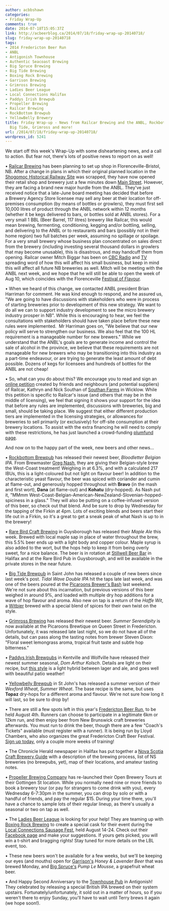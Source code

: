 ```yaml
---
author: acbbshawn
categories:
- Friday Wrap-Up
comments: true
date: 2014-07-18T15:05:37Z
link: http://acbeerblog.ca/2014/07/18/friday-wrap-up-20140718/
slug: friday-wrap-up-20140718
tags:
- 2014 Fredericton Beer Run
- ANBL
- Antigonish Townhouse
- Authentic Seacoast Brewing
- Big Spruce Brewing
- Big Tide Brewing
- Boxing Rock Brewing
- Garrison Brewing
- Grimross Brewing
- Ladies Beer League
- Local Connections Halifax
- Paddys Irish Brewpub
- Propeller Brewing
- Railcar Brewing
- RockBottom Brewpub
- YellowBelly Brewery
title: Friday Wrap-up - News from Railcar Brewing and the ANBL, Rockbottom, Rare Bird,
  Big Tide, Grimross and more!
url: /2014/07/18/friday-wrap-up-20140718/
wordpress_id: 5241
---
```


We start off this week's Wrap-Up with some disheartening news, and a call to action. But fear not, there's lots of positive news to report on as well!

• [Railcar Brewing](http://railcarbrewing.com/) has been planning to set up shop in Florenceville-Bristol, NB. After a change in plans in which their original planned location in the [Shogomoc Historical Railway Site](http://www.florencevillebristol.ca/html/shogomoc.html) was scrapped, they have now opened their retail shop and brewery just a few minutes down [Main Street](http://goo.gl/maps/6u7Gj). However, they are facing a brand new major hurdle from the ANBL. They've just received notice that a late-June board meeting has decided that before a Brewery Agency Store licensee may sell any beer at their location for off-premises consumption (by means of bottles or growlers), they must first sell 10,000 litres of product through the ANBL network within 12 months (whether it be kegs delivered to bars, or bottles sold at ANBL stores). For a very small 1 BBL (Beer Barrel, 117 litres) brewery like Railcar, this would mean brewing, fermenting, conditioning, kegging and/or bottling, selling, and delivering to the ANBL or to restaurants and bars (possibly not in their home region) two full batches per week, assuming no spillage or spoilage. For a very small brewery whose business plan concentrated on sales direct from the brewery (including investing several thousand dollars in growlers that may become unusable), this is disastrous, and may handcuff them from opening. Railcar owner Mitch Biggar has been on [CBC Radio](http://www.cbc.ca/informationmorningfredericton/2014/07/17/brewery-changes/) and [TV](http://www.cbc.ca/news/canada/new-brunswick/start-up-brewing-company-daunted-by-new-nb-liquor-rules-1.2710603) spreading word of how this will affect his small business, but keep in mind this will affect all future NB breweries as well. Mitch will be meeting with the ANBL next week, and we hope that he will still be able to open the week of Aug 10, which coincides with the Florenceville [Festival of Flavour](http://www.festivalofflavour.com/).

• When we heard of this change, we contacted ANBL president Brian Harriman for comment. He was kind enough to respond, and he assured us, "We are going to have discussions with stakeholders who were in process of starting breweries prior to development of this new strategy. We want to do all we can to support industry development to see the micro brewery industry prosper in NB". While this is encouraging to hear, we feel the consultations with stakeholders should have taken place before these new rules were implemented.  Mr Harriman goes on, "We believe that our new policy will serve to strengthen our business. We also feel that the 100 HL requirement is a manageable number for new brewers." While we understand that the ANBL's goals are to generate income and control the sale of alcohol in the province, we believe that these requirements are not manageable for new brewers who may be transitioning into this industry as a part-time endeavour, or are trying to generate the least amount of debt possible. Dozens of kegs for licensees and hundreds of bottles for the ANBL are not cheap!

• So, what can you do about this? We encourage you to read and sign an [online petition](http://www.change.org/petitions/new-brunswick-government-allow-microbreweries-with-applications-into-the-province-to-sell-beer-on-site-to-the-public-for-consumption-off-site-to-proceed-under-the-old-regulations-in-place-when-the-application-was-made) created by friends and neighbours (and potential suppliers) of Railcar, Kathryn and Nick Southan of [Southan Farms](http://www.southanfarms.net/) in Wicklow. While this petition is specific to Railcar's issue (and others that may be in the middle of licensing), we feel that signing it shows your support for the idea that before any rules are implemented, discussions with breweries, big and small, should be taking place. We suggest that either different production tiers are implemented in the licensing strategies, or allowances for breweries to sell primarily (or exclusively) for off-site consumption at their brewery locations. To assist with the extra financing he will need to comply with these restrictions, he has just launched a crowd-funding [plumfund page](http://www.plumfund.com/pf/4p18y).

And now on to the happy part of the week, new beers and other news...

• [Rockbottom Brewpub](http://rockbottombrewpub.ca/) has released their newest beer, _Bloodletter Belgian IPA_. From Brewmaster [Greg Nash](https://twitter.com/__NASH__), they are giving their Belgian-style brew the West-Coast treatment! Weighing in at 6.3%, and with a calculated 217 IBUs, this is a light-coloured but not light on flavour beer! In addition to the characteristic yeast flavour, the beer was spiced with coriander and cumin at flame-out, and generously hopped throughout with **Bravo** (in the mash and first wort), **Dana** (at flame-out) and **Kohatu** (dry-hopped). As Nash put it, "MMmm West-Coast-Belgian-American-NewZealand-Slovenian-hopped-spiciness in a glass." They will also be putting on a coffee-infused version of this beer, so check out that blend. And be sure to drop by Wednesday for the tapping of the Firkin at 4pm. Lots of exciting blends and beers start their life out in a Firkin, so it's a great to get a sneak peak of what Nash is up to in the brewery!

• [Rare Bird Craft Brewing](http://www.rarebirdbeer.com/) in Guysborough has released their _Maple Ale_ this week. Brewed with local maple sap in place of water throughout the brew, this 5.5% beer ends up with a light body and copper colour. Maple syrup is also added to the wort, but the hops help to keep it from being overly sweet, for a nice balance. The beer is in rotation at [Stillwell Beer Bar](http://www.barstillwell.com/) in Halifax and at the Rare Bird Pub in Guysborough, and will be available in the private stores in the near future.

• [Big Tide Brewpub](http://bigtidebrew.com/) in Saint John has released a couple of new beers since last week's post. _Tidal Wave Double IPA_ hit the taps late last week, and was one of the beers poured at the [Picaroons Brewer's Bash](http://brewersbash.picaroons.ca/) last weekend. We're not sure about this incarnation, but previous versions of this beer weighed in around 9%, and loaded with multiple dry hop additions for a wave of hop flavour and aroma. Also new on tap is a return of the _Haffe Wit_, a [Witbier](http://www.bjcp.org/2008styles/style16.php#1a) brewed with a special blend of spices for their own twist on the style.

• [Grimross Brewing](https://www.facebook.com/pages/Grimross-Brewing-Co/110264115801307) has released their newest beer. _Summer Serendipity_ is now available at the Picaroons Brewtique on Queen Street in Fredericton. Unfortunately, it was released late last night, so we do not have all of the details, but can pass along the tasting notes from brewer Steven Dixon: "Floral sweet lemongrass aroma, tropical fruit taste and subtle hop bitterness."

• [Paddys Irish Brewpubs](http://www.paddyspub.ca/) in Kentville and Wolfville have released their newest summer seasonal, _Dom Arthur Kolsch_. Details are light on their recipe, but [this style](http://www.bjcp.org/2008styles/style06.php#1c) is a light hybrid between lager and ale, and goes well with beautiful patio weather!

• [Yellowbelly Brewpub](http://www.yellowbellybrewery.com/) in St John's has released a summer version of their _Wexford Wheat_, _Summer Wheat_. The base recipe is the same, but uses **Topaz** dry-hops for a different aroma and flavour. We're not sure how long it will last, so be sure to drop by!

• There are still a few spots left in this year's [Fredericton Beer Run](https://www.eventbrite.ca/e/fredericton-beer-run-2014-tickets-8430659329), to be held August 4th. Runners can choose to participate in a legitimate 6km or 12km run, and then enjoy beer from New Brunswick craft breweries afterwards. You must run to drink the beer, though there are a few "Coach's Tickets" available (must register with a runner). It is being run by Lloyd Chambers, who also organizes the great Fredericton Craft Beer Festival. [Sign up today](https://www.eventbrite.ca/e/fredericton-beer-run-2014-tickets-8430659329), only a couple more weeks of training!

• The Chronicle Herald newspaper in Halifax has put together a [Nova Scotia Craft Brewery Guide](http://thechronicleherald.ca/nscraftbeer) with a description of the brewing process, list of NS breweries (no brewpubs, yet), map of their locations, and amateur tasting notes.

• [Propeller Brewing Company](http://www.drinkpropeller.ca/) has re-launched their Open Brewery Tours at their Gottingen St location. While you normally need nine or more friends to book a brewery tour (or pay for strangers to come drink with you), every Wednesday 6-7:30pm in the summer, you can drop by solo or with a handful of friends, and pay the regular $15. During your time there, you'll have a chance to sample lots of their regular lineup, as there's usually a seasonal or two on tap as well.

• The [Ladies Beer League](http://ladiesbeerleague.ca/) is looking for your help! They are teaming up with [Boxing Rock Brewing](http://www.boxingrock.ca/) to create a special cask for their event during the [Local Connections Sausage Fest](https://www.facebook.com/events/1499781850233720/), held August 14-24. Check out their [Facebook page](https://www.facebook.com/LadiesBeerDrinkingLeague/posts/681386271953259) and make your suggestions. If yours gets picked, you will win a t-shirt and bragging rights! Stay tuned for more details on the LBL event, too.

• These new beers won't be available for a few weeks, but we'll be keeping our eyes (and mouths) open for [Garrison's](http://www.garrisonbrewing.com/) _Honey & Lavender Beer_ that was brewed Monday, and [Big Spruce's](http://www.bigspruce.ca/) _Pump Le Mousse_, a grapefruit wheat beer.

• And Happy Second Anniversary to the [Townhouse Pub](http://antigonishtownhouse.wordpress.com/) in Antigonish! They celebrated by releasing a special British IPA brewed on their system upstairs. Fortunately/unfortunately, it sold out in a matter of hours, so if you weren't there to enjoy Sunday, you'll have to wait until Terry brews it again (we hope soon!).
